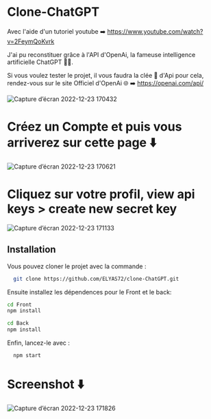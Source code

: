 # Clone-ChatGPT


Avec l'aide d'un tutoriel youtube ➡️ https://www.youtube.com/watch?v=2FeymQoKvrk

J'ai pu reconstituer grâce à l'API d'OpenAi, la fameuse intelligence artificielle ChatGPT 🧠🤖.

Si vous voulez tester le projet, il vous faudra la clée 🔑 d'Api pour cela, rendez-vous sur le site Officiel d'OpenAi 🌐 ➡️ https://openai.com/api/

![Capture d’écran 2022-12-23 170432](https://user-images.githubusercontent.com/98484915/209364785-d1f364ed-0761-488a-b75f-ee36ef85ebbe.png)


# Créez un Compte et puis vous arriverez sur cette page ⬇️

![Capture d’écran 2022-12-23 170621](https://user-images.githubusercontent.com/98484915/209365065-6f684aa2-f8b2-4d31-b33d-5cd943380062.png)


# Cliquez sur votre profil, view api keys > create new secret key

![Capture d’écran 2022-12-23 171133](https://user-images.githubusercontent.com/98484915/209365612-057bdea2-8763-451a-8524-42d2ef11d7a5.png)


## Installation

Vous pouvez cloner le projet avec la commande :

```bash
  git clone https://github.com/ELYAS72/clone-ChatGPT.git
```

Ensuite installez les dépendences pour le Front et le back:

  ```bash
  cd Front
  npm install
```

  ```bash
  cd Back
  npm install
```

Enfin, lancez-le avec :

```bash
  npm start
```

# Screenshot ⬇️


![Capture d’écran 2022-12-23 171826](https://user-images.githubusercontent.com/98484915/209366700-2141de65-4b53-4016-a8d8-163dcc78ed8d.png)
